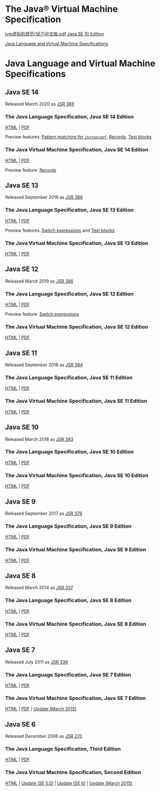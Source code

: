 # The Java® Virtual Machine Specification

[jvm虚拟机规范(SE7)中文版.pdf](../files/java/jvm虚拟机规范(SE7)中文版.pdf)
[Java SE 10 Edition](https://docs.oracle.com/javase/specs/jvms/se10/html/index.html)


[Java Language and Virtual Machine Specifications](https://docs.oracle.com/javase/specs/index.html)


# Java Language and Virtual Machine Specifications

Java SE 14
----------

Released March 2020 as [JSR 389](https://jcp.org/en/jsr/summary?id=389)

### The Java Language Specification, Java SE 14 Edition

[HTML](jls/se14/html/index.html) | [PDF](jls/se14/jls14.pdf)

Preview features: [Pattern matching for `instanceof`](jls/se14/preview/specs/patterns-instanceof-jls.html), [Records](jls/se14/preview/specs/records-jls.html), [Text blocks](jls/se14/preview/specs/text-blocks-jls.html)

### The Java Virtual Machine Specification, Java SE 14 Edition

[HTML](jvms/se14/html/index.html) | [PDF](jvms/se14/jvms14.pdf)

Preview feature: [Records](jvms/se14/preview/specs/records-jvms.html)

Java SE 13
----------

Released September 2019 as [JSR 388](https://jcp.org/en/jsr/summary?id=388)

### The Java Language Specification, Java SE 13 Edition

[HTML](jls/se13/html/index.html) | [PDF](jls/se13/jls13.pdf)

Preview features: [Switch expressions](jls/se13/preview/switch-expressions.html) and [Text blocks](jls/se13/preview/text-blocks.html)

### The Java Virtual Machine Specification, Java SE 13 Edition

[HTML](jvms/se13/html/index.html) | [PDF](jvms/se13/jvms13.pdf)

Java SE 12
----------

Released March 2019 as [JSR 386](https://jcp.org/en/jsr/summary?id=386)

### The Java Language Specification, Java SE 12 Edition

[HTML](jls/se12/html/index.html) | [PDF](jls/se12/jls12.pdf)

Preview feature: [Switch expressions](jls/se12/preview/switch-expressions.html)

### The Java Virtual Machine Specification, Java SE 12 Edition

[HTML](jvms/se12/html/index.html) | [PDF](jvms/se12/jvms12.pdf)

Java SE 11
----------

Released September 2018 as [JSR 384](https://jcp.org/en/jsr/summary?id=384)

### The Java Language Specification, Java SE 11 Edition

[HTML](jls/se11/html/index.html) | [PDF](jls/se11/jls11.pdf)

### The Java Virtual Machine Specification, Java SE 11 Edition

[HTML](jvms/se11/html/index.html) | [PDF](jvms/se11/jvms11.pdf)

Java SE 10
----------

Released March 2018 as [JSR 383](https://jcp.org/en/jsr/summary?id=383)

### The Java Language Specification, Java SE 10 Edition

[HTML](jls/se10/html/index.html) | [PDF](jls/se10/jls10.pdf)

### The Java Virtual Machine Specification, Java SE 10 Edition

[HTML](jvms/se10/html/index.html) | [PDF](jvms/se10/jvms10.pdf)

Java SE 9
---------

Released September 2017 as [JSR 379](https://jcp.org/en/jsr/summary?id=379)

### The Java Language Specification, Java SE 9 Edition

[HTML](jls/se9/html/index.html) | [PDF](jls/se9/jls9.pdf)

### The Java Virtual Machine Specification, Java SE 9 Edition

[HTML](jvms/se9/html/index.html) | [PDF](jvms/se9/jvms9.pdf)

Java SE 8
---------

Released March 2014 as [JSR 337](https://jcp.org/en/jsr/summary?id=337)

### The Java Language Specification, Java SE 8 Edition

[HTML](jls/se8/html/index.html) | [PDF](jls/se8/jls8.pdf)

### The Java Virtual Machine Specification, Java SE 8 Edition

[HTML](jvms/se8/html/index.html) | [PDF](jvms/se8/jvms8.pdf)

Java SE 7
---------

Released July 2011 as [JSR 336](https://jcp.org/en/jsr/summary?id=336)

### The Java Language Specification, Java SE 7 Edition

[HTML](jls/se7/html/index.html) | [PDF](jls/se7/jls7.pdf)

### The Java Virtual Machine Specification, Java SE 7 Edition

[HTML](jvms/se7/html/index.html) | [PDF](jvms/se7/jvms7.pdf) | [Update (March 2015)](http://jcp.org/aboutJava/communityprocess/mrel/jsr336/index.html)

Java SE 6
---------

Released December 2006 as [JSR 270](https://jcp.org/en/jsr/summary?id=270)

### The Java Language Specification, Third Edition

[HTML](jls/se6/html/j3TOC.html) | [PDF](jls/se6/jls3.pdf)

### The Java Virtual Machine Specification, Second Edition

[HTML](jvms/se6/html/VMSpecTOC.doc.html) | [Update (SE 5.0)](https://jcp.org/aboutJava/communityprocess/maintenance/jsr924/index.html) | [Update (SE 6)](https://jcp.org/aboutJava/communityprocess/maintenance/jsr924/index2.html) | [Update (March 2015)](https://jcp.org/aboutJava/communityprocess/mrel/jsr270/index.html)


